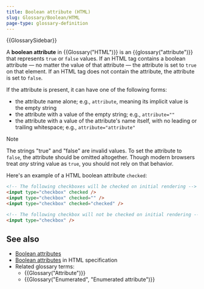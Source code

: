 ```yaml
---
title: Boolean attribute (HTML)
slug: Glossary/Boolean/HTML
page-type: glossary-definition
---
```


{{GlossarySidebar}}

A **boolean attribute** in {{Glossary("HTML")}} is an {{glossary("attribute")}} that represents `true` or `false` values. If an HTML tag contains a boolean attribute — no matter the value of that attribute — the attribute is set to `true` on that element. If an HTML tag does not contain the attribute, the attribute is set to `false`.

If the attribute is present, it can have one of the following forms:

- the attribute name alone; e.g., `attribute`, meaning its implicit value is the empty string
- the attribute with a value of the empty string; e.g., `attribute=""`
- the attribute with a value of the attribute's name itself, with no leading or trailing whitespace; e.g., `attribute="attribute"`

> [!NOTE]
> The strings "true" and "false" are invalid values. To set the attribute to `false`, the attribute should be omitted altogether. Though modern browsers treat _any_ string value as `true`, you should not rely on that behavior.

Here's an example of a HTML boolean attribute `checked`:

```html
<!-- The following checkboxes will be checked on initial rendering -->
<input type="checkbox" checked />
<input type="checkbox" checked="" />
<input type="checkbox" checked="checked" />

<!-- The following checkbox will not be checked on initial rendering -->
<input type="checkbox" />
```

## See also

- [Boolean attributes](/en-US/docs/Web/HTML/Attributes#boolean_attributes)
- [Boolean attributes](https://html.spec.whatwg.org/#boolean-attributes) in HTML specification
- Related glossary terms:
  - {{Glossary("Attribute")}}
  - {{Glossary("Enumerated", "Enumerated attribute")}}
